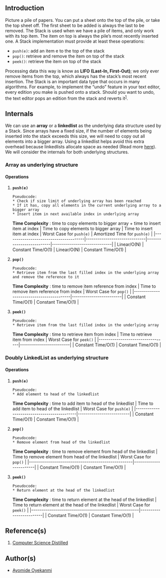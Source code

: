 ## Introduction
Picture a pile of papers. You can put a sheet onto the top of the pile, or take the top sheet off. The first sheet to be added is always the last to be removed. The Stack is used when we have a pile of items, and only work with its top item. The item on top is always the pile’s most recently inserted one. A Stack implementation must provide at least these operations:
* `push(e)`: add an item e to the top of the stack
* `pop()`: retrieve and remove the item on top of the stack
* `peek()`: retrieve the item on top of the stack

Processing data this way is know as **LIFO (Last-In, First-Out)**; we only ever remove items from the top, which always has the stack’s most recent insertion. The Stack is an important data type that occurs in many algorithms. For example, to implement the “undo” feature in your text editor, every edition you make is pushed onto a stack. Should you want to undo, the text editor pops an edition from the stack and reverts it<sup>[1](https://github.com/oyekanmiayo/data-structures-all-langs/tree/main/stack#references)</sup>.

## Internals
We can use an **array** or a **linkedlist** as the underlying data structure used by a Stack. Since arrays have a fixed size, if the number of elements being inserted into the stack exceeds this size, we will need to copy out all elements into a bigger array. Using a linkedlist helps avoid this extra overhead because linkedlists allocate space as needed (Read more [here]()). We will consider the internals for both underlying structures.

### Array as underlying structure

#### Operations
1. **`push(e)`**
    ```
    Pseudocode:
    * Check if size limit of underlying array has been reached
    * If it has, copy all elements in the current underlying array to a bigger array
    * Insert item in next available index in underlying array
    ```
    **Time Complexity** : time to copy elements to bigger array + time to insert item at index
    | Time to copy elements to bigger array | Time to insert item at index | Worst Case for `push(e)` | Amortized Time for `push(e)` |
    |---------------------------------------|------------------------------|--------------------------|------------------------------|
    | Linear/O(N)                           | Constant Time/O(1)           | Linear/O(N)              | Constant Time/O(1)           |
   

2. **`pop()`**
    ```
    Pseudocode:
    * Retrieve item from the last filled index in the underlying array and remove the reference to it
    ```
    **Time Complexity** : time to remove item reference from index
    | Time to remove item reference from index | Worst Case for `pop()`  |
    |------------------------------------------|-------------------------|
    | Constant Time/O(1)                       | Constant Time/O(1)      |

3. **`peek()`**
    ```
    Pseudocode:
    * Retrieve item from the last filled index in the underlying array
    ```
    **Time Complexity** : time to retrieve item from index
    | Time to retrieve item from index | Worst Case for `peek()` |
    |----------------------------------|-------------------------|
    | Constant Time/O(1)               | Constant Time/O(1)      |

### Doubly LinkedList as underlying structure

#### Operations
1. **`push(e)`**
    ```
    Pseudocode:
    * Add element to head of the linkedlist
    ```
    **Time Complexity** : time to add item to head of the linkedlist
    | Time to add item to head of the linkedlist | Worst Case for `push(e)` |
    |--------------------------------------------|--------------------------|
    | Constant Time/O(1)                         | Constant Time/O(1)       |

2. **`pop()`**
    ```
    Pseudocode:
    * Remove element from head of the linkedlist
    ```
    **Time Complexity** : time to remove element from head of the linkedlist
    | Time to remove element from head of the linkedlist | Worst Case for `pop()` |
    |----------------------------------------------------|------------------------|
    | Constant Time/O(1)                                 | Constant Time/O(1)     |
   
3. **`peek()`**
    ```
    Pseudocode:
    * Return element at the head of the linkedlist
    ```
    **Time Complexity** : time to return element at the head of the linkedlist
    | Time to return element at the head of the linkedlist | Worst Case for `peek()` |
    |------------------------------------------------------|-------------------------|
    | Constant Time/O(1)                                   | Constant Time/O(1)      |
    
## Reference(s)
1. [Computer Science Distilled](https://www.amazon.co.uk/Computer-Science-Distilled-Computational-Problems/dp/0997316020/ref=sr_1_1?adgrpid=52658140545&dchild=1&gclid=Cj0KCQjw8fr7BRDSARIsAK0Qqr6bz1aEFd_X517mpcZBAGaDJaeg-WARxB6mwEMMtupTPnTGI0a-1SIaAmH5EALw_wcB&hvadid=259122221401&hvdev=c&hvlocint=9041110&hvlocphy=1010294&hvnetw=g&hvqmt=e&hvrand=6311385300851562426&hvtargid=kwd-297429021778&hydadcr=17613_1817768&keywords=computer+science+distilled&qid=1602170396&sr=8-1&tag=googhydr-21)

## Author(s)
* [Ayomide Oyekanmi](https://github.com/oyekanmiayo)
